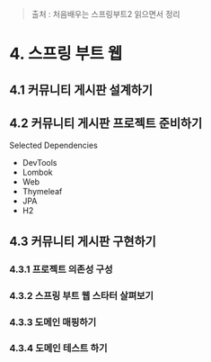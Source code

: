 > 출처 : 처음배우는 스프링부트2 읽으면서 정리

# 4. 스프링 부트 웹
## 4.1 커뮤니티 게시판 설계하기
## 4.2 커뮤니티 게시판 프로젝트 준비하기
Selected Dependencies
- DevTools
- Lombok
- Web
- Thymeleaf
- JPA
- H2
## 4.3 커뮤니티 게시판 구현하기
### 4.3.1 프로젝트 의존성 구성
### 4.3.2 스프링 부트 웹 스타터 살펴보기
### 4.3.3 도메인 매핑하기
### 4.3.4 도메인 테스트 하기
